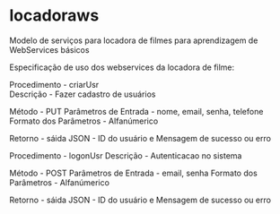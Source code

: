 # locadoraws
Modelo de serviços para locadora de filmes para aprendizagem de WebServices básicos

Especificação de uso dos webservices da locadora de filme:

Procedimento - criarUsr         
Descrição    - Fazer cadastro de usuários

Método                 - PUT 
Parâmetros de Entrada  - nome, email, senha, telefone
Formato dos Parâmetros - Alfanúmerico

Retorno - sáida JSON - ID do usuário e Mensagem de sucesso ou erro


Procedimento - logonUsr
Descrição    - Autenticacao no sistema

Método                 - POST
Parâmetros de Entrada  - email, senha
Formato dos Parâmetros - Alfanúmerico

Retorno - sáida JSON - ID do usuário e Mensagem de sucesso ou erro

